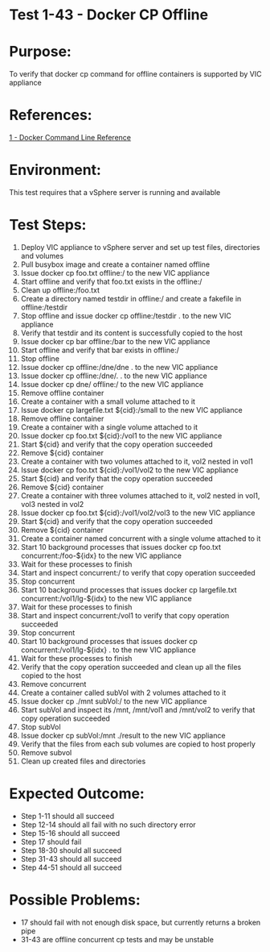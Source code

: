 Test 1-43 - Docker CP Offline
=======

# Purpose:
To verify that docker cp command for offline containers is supported by VIC appliance

# References:
[1 - Docker Command Line Reference](https://docs.docker.com/engine/reference/commandline/cp/)

# Environment:
This test requires that a vSphere server is running and available

# Test Steps:
1. Deploy VIC appliance to vSphere server and set up test files, directories and volumes
2. Pull busybox image and create a container named offline
3. Issue docker cp foo.txt offline:/ to the new VIC appliance
4. Start offline and verify that foo.txt exists in the offline:/
5. Clean up offline:/foo.txt
6. Create a directory named testdir in offline:/ and create a fakefile in offline:/testdir
7. Stop offline and issue docker cp offline:/testdir . to the new VIC appliance
8. Verify that testdir and its content is successfully copied to the host
9. Issue docker cp bar offline:/bar to the new VIC appliance
10. Start offline and verify that bar exists in offline:/
11. Stop offline
12. Issue docker cp offline:/dne/dne . to the new VIC appliance
13. Issue docker cp offline:/dne/. . to the new VIC appliance
14. Issue docker cp dne/ offline:/ to the new VIC appliance
15. Remove offline container
16. Create a container with a small volume attached to it
17. Issue docker cp largefile.txt ${cid}:/small to the new VIC appliance
18. Remove offline container
19. Create a container with a single volume attached to it
20. Issue docker cp foo.txt ${cid}:/vol1 to the new VIC appliance
21. Start ${cid} and verify that the copy operation succeeded
22. Remove ${cid} container
23. Create a container with two volumes attached to it, vol2 nested in vol1
24. Issue docker cp foo.txt ${cid}:/vol1/vol2 to the new VIC appliance
25. Start ${cid} and verify that the copy operation succeeded
26. Remove ${cid} container
27. Create a container with three volumes attached to it, vol2 nested in vol1, vol3 nested in vol2
28. Issue docker cp foo.txt ${cid}:/vol1/vol2/vol3 to the new VIC appliance
29. Start ${cid} and verify that the copy operation succeeded
30. Remove ${cid} container
31. Create a container named concurrent with a single volume attached to it
32. Start 10 background processes that issues docker cp foo.txt concurrent:/foo-${idx} to the new VIC appliance
33. Wait for these processes to finish
34. Start and inspect concurrent:/ to verify that copy operation succeeded
35. Stop concurrent
36. Start 10 background processes that issues docker cp largefile.txt concurrent:/vol1/lg-${idx} to the new VIC appliance
37. Wait for these processes to finish
38. Start and inspect concurrent:/vol1 to verify that copy operation succeeded
39. Stop concurrent
40. Start 10 background processes that issues docker cp concurrent:/vol1/lg-${idx} . to the new VIC appliance
41. Wait for these processes to finish
42. Verify that the copy operation succeeded and clean up all the files copied to the host
43. Remove concurrent
44. Create a container called subVol with 2 volumes attached to it
45. Issue docker cp ./mnt subVol:/ to the new VIC appliance
46. Start subVol and inspect its /mnt, /mnt/vol1 and /mnt/vol2 to verify that copy operation succeeded
47. Stop subVol
48. Issue docker cp subVol:/mnt ./result to the new VIC appliance
49. Verify that the files from each sub volumes are copied to host properly
50. Remove subvol
51. Clean up created files and directories

# Expected Outcome:
* Step 1-11 should all succeed
* Step 12-14 should all fail with no such directory error
* Step 15-16 should all succeed
* Step 17 should fail
* Step 18-30 should all succeed
* Step 31-43 should all succeed
* Step 44-51 should all succeed

# Possible Problems:
* 17 should fail with not enough disk space, but currently returns a broken pipe
* 31-43 are offline concurrent cp tests and may be unstable